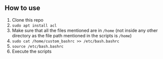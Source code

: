 ## How to use ##
1. Clone this repo
2. ```sudo apt install acl```
3. Make sure that all the files mentioned are in ```/home``` (not inside any other directory as the file path mentioned in the scripts is ```/home```)
4. ```sudo cat /home/custom_bashrc >> /etc/bash.bashrc```
5. ```source /etc/bash.bashrc```
6. Execute the scripts
